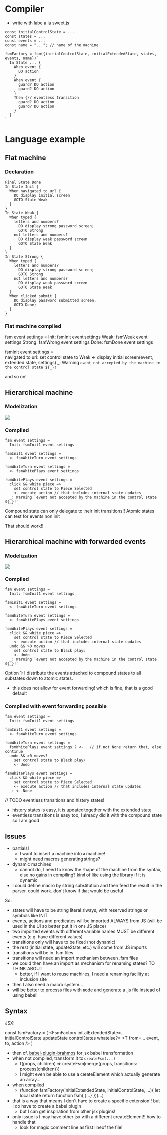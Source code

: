 # Compiler
- write with labe a la sweet.js

```
const initialControlState = ...
const states = ...
const events = ...
const name = "..."; // name of the machine

fsmFactory = fsm({initialControlState, initialExtendedState, states, events, name})`
  In State ... {
    When event {
      DO action
    } 
    When event {
      guard? DO action
      guard? DO action
    } 
    Then {// eventless transition
      guard? DO action
      guard? DO action
    }
  }
`
```


# Language example
## Flat machine
### Declaration

```fsm
Final State Done
In State Init {
  When navigated to url {
    DO display initial screen
    GOTO State Weak
  }
}
In State Weak {
  When typed {
    letters and numbers? 
      DO display strong password screen;
      GOTO Strong
    not letters and numbers? 
      DO display weak password screen
      GOTO State Weak
  }
}
In State Strong {
  When typed {
    letters and numbers? 
      DO display strong password screen;
      GOTO Strong
    not letters and numbers? 
      DO display weak password screen
      GOTO State Weak
  }
  When clicked submit {
    DO display password submitted screen;
    GOTO Done;
  }
}
```

### Flat machine compiled
fsm event settings =
  Init: fsmInit event settings 
  Weak: fsmWeak event settings 
  Strong: fsmWrong event settings 
  Done: fsmDone event settings 

fsmInit event settings =  
  navigated to url:
    set control state to Weak
    <- display initial screen(event, extended state, settings)
  _: Warning `event not accepted by the machine in the control state ${_}!`

and so on!

## Hierarchical machine
### Modelization
![](https://brucou.github.io/documentation/graphs/chess%20game%20with%20hierarchy%20no%20undo.jpg)

### Compiled
```none
fsm event settings =
  Init: fsmInit1 event settings 

fsmInit1 event settings =
  <- fsmWhiteTurn event settings 

fsmWhiteTurn event settings =
  <- fsmWhitePlays event settings

fsmWhitePlays event settings =
  click && white piece => 
    set control state to Piece Selected
    <- execute action // that includes internal state updates
  _: Warning `event not accepted by the machine in the control state ${_}!`
```

Compound state can only delegate to their init transitions!! Atomic states can test for events non init 

That should work!!

## Hierarchical machine with forwarded events
### Modelization
![](https://brucou.github.io/documentation/graphs/chess%20game%20with%20hierarchy%20with%20undo%20with%20emphasis.jpg)

### Compiled
```none
fsm event settings =
  Init: fsmInit1 event settings 

fsmInit1 event settings =
  <- fsmWhiteTurn event settings 

fsmWhiteTurn event settings =
  <- fsmWhitePlays event settings

fsmWhitePlays event settings =
  click && white piece => 
    set control state to Piece Selected
    <- execute action // that includes internal state updates
  undo && >0 moves
    set control state to Black plays
    <- Undo
  _: Warning `event not accepted by the machine in the control state ${_}!`
```

Option 1: I distribute the events attached to compound states to all substates down to atomic states.

- this does not allow for event forwarding! which is fine, that is a good default

### Compiled with event forwarding possible
```none
fsm event settings =
  Init: fsmInit1 event settings 

fsmInit1 event settings =
  <- fsmWhiteTurn event settings 

fsmWhiteTurn event settings =
  fsmWhitePlays event settings ? <- . // if not None return that, else continue
  undo && >0 moves?  
    set control state to Black plays
    <- Undo     

fsmWhitePlays event settings =
  click && white piece => 
    set control state to Piece Selected
    <- execute action // that includes internal state updates
  _: <- None
```

// TODO
eventless transitions and history states!
- history states is easy, it is updated together with the extended state
- eventless transitions is easy too, I already did it with the compound state
so I am good

## Issues
- partials!
  - I want to insert a machine into a machine!
  - might need macros generating strings?
- dynamic machines
  - cannot do, I need to know the shape of the machine from the syntax, else no gains in compiling? kind of like using the library if it is dynamic
- I could define macro by string substitution and then feed the result in the parser. could work. don't know if that would be useful

So:
- states will have to be string literal always, with reserved strings or symbols like INIT
- events, actions and predicates will be imported ALWAYS from JS (will be used in the UI so better put it in one JS place)
- two imported events with different variable names MUST be different events (e.g. have different values)
- transitions only will have to be fixed (not dynamic)
- the rest (initial state, updateState, etc.) will come from JS imports
- transitions will be in .fsm files
- transitions will need an import mechanism between .fsm files
- we could then have an import as mechanism for renaming states? TO THINK ABOUT
  - better, if I want to reuse machines, I need a renaming facility at inclusion site
- then I also need a macro system...
- will be better to procsss files with node and generate a .js file instead of using babel!

## Syntax
JSX!

const fsmFactory = (
  <FsmFactory initialExtendedState=... initialControlState updateState controlStates whatelse?>
    <T from=... event, to, action />
    <T from=... event >
      <W to=... action  predicate />
      <W to=... action  predicate />
      <W to=... action  predicate />
    </T>
  </FsmFactory>
)
- then cf. [babel-plugin-brahmos](https://github.com/brahmosjs/brahmos/blob/master/docs/HOW_IT_WORKS.md#Brahmos-Transformation-with-babel-plugin-brahmos) for jsx babel transformation
- when not compiled, transform it to `createFsm(...)`
  - f(props, children) => createFsm(merge(props, transitions: process(children)})
  - I might even be able to use a createElement which actually generate an array...  
- when compiled
  - (function fsmFactory(initialExtendedState, initialControlState, ...){
    let local state
    return function fsm(){...}
  })(...)
- that is a way that means I don't have to create a specific extension!! but I do have to create a babel plugin
  - but I can get inspiration from other jsx plugins!
- only issue is I may have other jsx with a different createElement!! how to handle that
  - look for magic comment line as first lineof the file!
